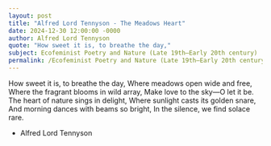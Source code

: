 ```yaml
---
layout: post
title: "Alfred Lord Tennyson - The Meadows Heart"
date: 2024-12-30 12:00:00 -0000
author: Alfred Lord Tennyson
quote: "How sweet it is, to breathe the day,"
subject: Ecofeminist Poetry and Nature (Late 19th–Early 20th century)
permalink: /Ecofeminist Poetry and Nature (Late 19th–Early 20th century)/Alfred Lord Tennyson/Alfred Lord Tennyson - The Meadows Heart
---
```


How sweet it is, to breathe the day,
Where meadows open wide and free,
Where the fragrant blooms in wild array,
Make love to the sky—O let it be.
The heart of nature sings in delight,
Where sunlight casts its golden snare,
And morning dances with beams so bright,
In the silence, we find solace rare.

- Alfred Lord Tennyson
